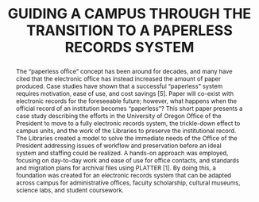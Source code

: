 ---
abstract: 'The “paperless office” concept has been around for

  decades, and many have cited that the electronic office

  has instead increased the amount of paper produced.

  Case studies have shown that a successful “paperless”

  system requires motivation, ease of use, and cost savings

  [5]. Paper will co-exist with electronic records for the

  foreseeable future; however, what happens when the

  official record of an institution becomes “paperless”?

  This short paper presents a case study describing the

  efforts in the University of Oregon Office of the

  President to move to a fully electronic records system,

  the trickle-down effect to campus units, and the work of

  the Libraries to preserve the institutional record. The

  Libraries created a model to solve the immediate needs

  of the Office of the President addressing issues of

  workflow and preservation before an ideal system and

  staffing could be realized. A hands-on approach was

  employed, focusing on day-to-day work and ease of use

  for office contacts, and standards and migration plans for

  archival files using PLATTER [1]. By doing this, a

  foundation was created for an electronic records system

  that can be adapted across campus for administrative

  offices, faculty scholarship, cultural museums, science

  labs, and student coursework.'
creators:
- Briston, Heather
- Estlund, Karen
date: null
document_url: https://services.phaidra.univie.ac.at/api/object/o:245898/download
grand_parent: iPRES
institutions: []
keywords:
- vienna
landing_page_url: https://phaidra.univie.ac.at/o:245898
language: eng
layout: publication
license: CC BY-SA 2.0 AT
notes_url: null
parent: iPRES 2010
publication_type: poster
size: 191175
slides_url: null
source_name: iPRES
title: GUIDING A CAMPUS THROUGH THE TRANSITION TO A  PAPERLESS RECORDS SYSTEM
year: 2010
---